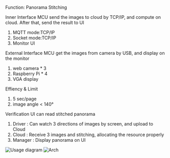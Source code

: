 Function: Panorama Stitching

Inner Interface
  MCU send the images to cloud by TCP/IP, and compute on cloud. After that, send the result to UI
  1. MQTT mode:TCP/IP
  2. Socket mode:TCP/IP
  3. Monitor UI
	
External Interface 
  MCU get the images from camera by USB, and display on the monitor
  1. web camera * 3
  2. Raspberry Pi * 4
  3. VGA display
                                  
Effiency & Limit
  1. 5 sec/page
  2. image angle < 140° 

Verification
  UI can read stitched panorama
  1. Driver  : Can watch 3 directions of images by screen, and upload to Cloud
  2. Cloud   : Receive 3 images and stitching, allocating the resource properly
  3. Manager : Display panorama on UI

![Usage diagram](https://github.com/digiplusdaniel/embedded/blob/master/1.Requirement/Requirement.png)
![Arch](https://github.com/digiplusdaniel/embedded/blob/master/3.Design/Architecture%20diagram.png)
